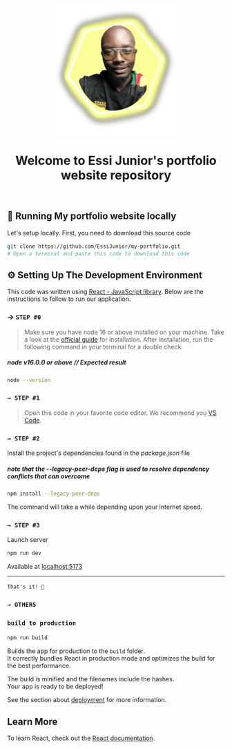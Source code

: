 <div align="center">
  <img src="./me.png" alt="My Logo" width="300">
  <h1>Welcome to Essi Junior's portfolio website repository</h1>
</div>
<br>

## 🚀 Running My portfolio website locally
Let's setup locally. First, you need to download this source code 

```sh
git clone https://github.com/EssiJunior/my-portfolio.git
# Open a terminal and paste this code to download this code
```


## ⚙️ Setting Up The Development Environment
This code was written using [React - JavaScript library](https://react.dev/). Below are the instructions to follow to run our application.

### → `STEP #0`

> Make sure you have node 16 or above installed on your machine. Take a look at the [official guide](https://nodejs.org/en/download) for installation. After installation, run the following command in your terminal for a double check.

##### node v16.0.0 or above // Expected result
```sh
node --version
```

### `→ STEP #1`
> Open this code in your favorite code editor. We recommend you [VS Code](https://code.visualstudio.com/).

### `→ STEP #2`
Install the project's dependencies found in the *_package.json_* file
##### note that the --legacy-peer-deps flag is used to resolve dependency conflicts that can overcome

```sh
npm install --legacy-peer-deps
```

The command will take a while depending upon your internet speed.

### `→ STEP #3`
Launch server  

```sh
npm run dev
```
Available at [localhost:5173](http://localhost:5173)<br><hr>


`That's it! 🥂`


### `→ OTHERS`

### `build to production`

```sh
npm run build
```
Builds the app for production to the `build` folder.\
It correctly bundles React in production mode and optimizes the build for the best performance.

The build is minified and the filenames include the hashes.\
Your app is ready to be deployed!

See the section about [deployment](https://facebook.github.io/create-react-app/docs/deployment) for more information.

## Learn More

To learn React, check out the [React documentation](https://reactjs.org/).

